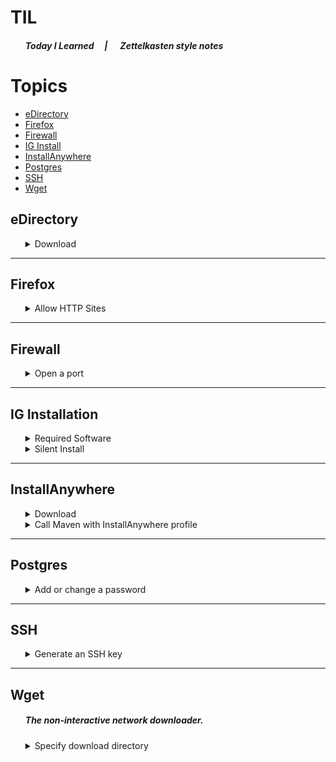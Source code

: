 # TIL 
<ul>

[by making this an unordered list w/ no items, this is a work-around for indenting this section.]: #
##### Today I Learned &nbsp;&nbsp;&nbsp;&nbsp;| &nbsp;&nbsp;&nbsp;&nbsp; Zettelkasten style notes
</ul>

# Topics
- [eDirectory](#eDirectory)
- [Firefox](#Firefox)
- [Firewall](#Firewall)
- [IG Install](#IG-Installation)
- [InstallAnywhere](#InstallAnywhere)
- [Postgres](#Postgres)
- [SSH](#SSH)
- [Wget](#Wget)

## eDirectory
<ul>
<details><summary>Download</summary>

| Version | Download|     |
|---------|---------|-----|
| 9.2.1   | [Windows](http://prvbuilder02.provo.novell.com/artifacts/edir/921/eDirectory_921_Windows_x86_64.exe) | [Linux](http://prvbuilder02.provo.novell.com/artifacts/edir/921/eDirectory_921_Linux_x86_64.tar.gz) |
| 9.2.5   | [Windows](http://prvbuilder02.provo.novell.com/artifacts/edir/925/eDirectory_925_Windows_x86_64.exe) | [Linux](http://prvbuilder02.provo.novell.com/artifacts/edir/925/eDirectory_925_Linux_x86_64.tar.gz) |

> :bulb: More eDir downloads (including some md5 versions) are available from the [provo's artifactory](http://prvbuilder02.provo.novell.com/artifacts/edir/).

</details>
</ul>

*****
## Firefox
<ul>
<details><summary>Allow HTTP Sites</summary>

1. Open [`about:config`](/images/Firefox%3Babout-config.png) in Firefox. 
    - ##### *You may be prompted to accept the risk of changing firefox configuration.* 
2. [Search for and set](/images/Firefox%3Babout-config%3Bchanging_properties.gif) the following properties to `false` 
```
network.cookie.sameSite.laxByDefault:  false
network.cookie.sameSite.noneRequiresSecure: false
network.cookie.sameSite.schemeful:  false
```
>  :memo: **Note:** <br />Properties like `netw...noneRequiresSecure` may not have an assignment when you go to make your edits. In this case add the property to Firefox's configuration by selecting `boolean` as the property type and selecting the **_+_** button before setting this property to false
3. Restart Firefox
    - ##### *You can restart firefox by hitting `ctrl + F5`*

</details>
</ul>

*****
## Firewall

<ul>
<details><summary>Open a port</summary>

### **RHEL 7 & 8**

Use the `firewall-cmd` interface to modify the firewall via the bash terminal. The following code block will allow tomcat webapps through the firewall, if using tomcat's default port.

```bash
# Open port 8080
firewall-cmd --zone=public --permanent --add-port=8080/udp
# Firewall daemon needs to restart in order to put changes into effect.
firewall-cmd --reload
```
</details>
</ul>

*****
## IG Installation
<ul>
<details><summary>Required Software</summary>

*****

### <font color="red"><ins>[Read the documentation first!](https://www.microfocus.com/documentation/identity-governance/3.7/requirements/requirements.html#b1a4zqh1)</ins></font>
> :warning: **See [Documentation]((https://www.microfocus.com/documentation/identity-governance/3.7/requirements/requirements.html#b1a4zqh1)) for all current details.** <br>This page is meant to be used as a quick reference.<br>This page may be out of date and is not intended to replace IG's documentation.<br>

| OS      | Release                                                              |
|---------|----------------------------------------------------------------------|
| Red Hat | <ul><li>8.3 (64-bit)</li><li>Later patched versions of 8.x</li></ul> |

| LDAP      | Release |
|---        |---      |
|[eDirectory](#eDirectory) | <ul><li>9.2</li><li>Later patched versions of 9.<font color="red">2</font>.x</li></ul> |
</details>

<details><summary>Silent Install</summary>

### <font color="red"><ins>[Read the documentation first!](https://www.microfocus.com/documentation/identity-governance/3.7/install-guide/b19v78jo.html)</ins></font>
> :warning: **See [Documentation]((https://www.microfocus.com/documentation/identity-governance/3.7/requirements/requirements.html#b1a4zqh1)) for all current details.** <br>This page is meant to be used as a quick reference.<br>This page may be out of date and is not intended to replace IG's documentation.<br>
*****
</details>
</ul>

*****
## InstallAnywhere

<ul>
<details><summary>Download</summary>

Install anywhere is published by [Revenera](https://www.revenera.com/install/products/installanywhere). The
InstallAnywhere product itself can be downloaded from their 
[Product and License Center](https://www.revenera.com/install/products/installanywhere). <br> Micro Focus's account manager 
will need to create an account for anyone looking to access this resource. 

> :warning: In order to access a newly created account, users will need to go through the process of resetting a 
> forgotten password through the Product and License Center

</details>

<details><summary>Call Maven with InstallAnywhere profile</summary>

To specify InstallAnywhere's install folder as `ia.root`, assign the `ia.root` value when invoking 
maven with the `-D` flag.

If InstallAnywhere is installed on a Windows' `C:/Program Files/InstallAnywhere 2021/`, the following 
can be invoked to prepare the installer:
```bash
mvn clean compile -D"ia.root"="C:\Program Files\InstallAnywhere 2021"
```
Likewise, to build the installer:
```bash
mvn clean install -D"ia.root"="C:\Program Files\InstallAnywhere 2021"
```
> :bulb: When calling maven on Linux, the double quotes aren't needed. However, they are needed on Windows.

</details>
</ul>

*****
## Postgres
<ul>
<details><summary>Add or change a password</summary>

### **PSQL 11**
To add or change a password, log in as the database admin (default is postgres). Supplying the password can either be done in line using the [ALTER ROLE](https://www.postgresql.org/docs/11/sql-alterrole.html) command. 
    
- Supplying the password in line for the batman user would be: 
<ul>

```SQL
ALTER ROLE batman WITH PASSWORD 'Dark Knight';
```

</ul>
- or, more useful for actual use:
<ul>
    
```SQL
ALTER ROLE postgres WITH PASSWORD 'postgres';
```
</ul>

The password for the database admin can be obfuscated when initializing the database. This is done by providing a file containing the password and referencing that file with the `--pwfile` flag along with specifying the appropriate security setting with the [`-A md5`](https://www.postgresql.org/docs/11/pgcrypto.html) flag. 
<ul>

 ```SQL
 /usr/lib/postgresql11/bin/initdb -D /usr/local/pgsql/data --pwfile /usr/local/pgsql/postgres-password.txt  -A md5
 ```
</ul>
    
##### [PSQL Documentation](https://www.postgresql.org/docs/11.0/sql-alterrole.html)
</details>
</ul>

*****
## SSH
<ul>
<details><summary>Generate an SSH key</summary>
The following command will generate a new SSH key.


```bash
ssh-keygen -t rsa -C "your@email.com" -b 4096
```
After calling the previous cmdlet, the prompt will present a few questions to determine file location and password. 
<br>The following is an example of the full process of creating a new SSH key:

```PowerShell
PS C:\Users\Batman> ssh-keygen -t rsa -C 'Bat.Man@microfocus.com' -b 4096
Generating public/private rsa key pair.
Enter file in which to save the key (C:\Users\Batman/.ssh/id_rsa):
Created directory 'C:\Users\Batman\.ssh'.
Enter passphrase (empty for no passphrase):
Enter same passphrase again:
Your identification has been saved in C:\Users\Batman/.ssh/id_rsa.
Your public key has been saved in C:\Users\Batman/.ssh/id_rsa.pub.
The key fingerprint is:
SHA256:TcRYOBuHd4hSq6RBUoXrVlmY6YkoYyxxLUwKH94j8IM Bat.Man@microfocus.com
The key's randomart image is:
+---[RSA 4096]----+
|oo+ooo.=.Bo.     |
|oB+=o = Oo= .    |
|Eo*o++.=.*..     |
|+o.oo==..o       |
|oo .... S .      |
|    o            |
|   .             |
|                 |
|                 |
+----[SHA256]-----+
PS C:\Users\Batman>
```

</details>
</ul>

*****
## Wget
<ul>

##### *The non-interactive network downloader.*
<details><summary>Specify download directory</summary>

The `-o` flag is synonymous to `--output-document=<value>`. Even though it seems to be used just to rename a downloaded file, the Documentation states:
> Use of ‘-O’ is not intended to mean simply “use the name file instead of the one in the URL;” rather, it is analogous to shell redirection: ‘wget -O file http://foo’ is intended to work like ‘wget -O - http://foo > file’; file will be truncated immediately, and all downloaded content will be written there.
So this flag is the same as using redirection but in the end you're just renaming the downloaded document.

This example downloads an image to the `/batman/` directory from unsplash.com:
```bash
mkdir /batman/
wget -o /batman/ https://bit.ly/3QrimZb
```
</details>
</ul>